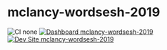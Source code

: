 # mclancy-wordsesh-2019

![CI none](https://img.shields.io/badge/ci-none-orange.svg)
[![Dashboard mclancy-wordsesh-2019](https://img.shields.io/badge/dashboard-mclancy_wordsesh_2019-yellow.svg)](https://dashboard.pantheon.io/sites/8e601e0b-d324-475d-a504-8629f7ee448a#dev/code)
[![Dev Site mclancy-wordsesh-2019](https://img.shields.io/badge/site-mclancy_wordsesh_2019-blue.svg)](http://dev-mclancy-wordsesh-2019.pantheonsite.io/)